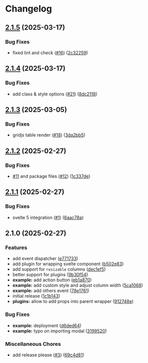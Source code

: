 # Changelog

## [2.1.5](https://github.com/VortechSolutions/gridjs-svelte/compare/v2.1.4...v2.1.5) (2025-03-17)


### Bug Fixes

* fixed lint and check ([#16](https://github.com/VortechSolutions/gridjs-svelte/issues/16)) ([2c32259](https://github.com/VortechSolutions/gridjs-svelte/commit/2c32259c6e2bfcca174187c031d1fc46dc3ca54e))

## [2.1.4](https://github.com/VortechSolutions/gridjs-svelte/compare/v2.1.3...v2.1.4) (2025-03-17)


### Bug Fixes

* add class & style options ([#21](https://github.com/VortechSolutions/gridjs-svelte/issues/21)) ([8dc2118](https://github.com/VortechSolutions/gridjs-svelte/commit/8dc2118063a73121600067fd9ee0d1aa32957741))

## [2.1.3](https://github.com/VortechSolutions/gridjs-svelte/compare/v2.1.2...v2.1.3) (2025-03-05)


### Bug Fixes

* gridjs table render ([#18](https://github.com/VortechSolutions/gridjs-svelte/issues/18)) ([3da2bb5](https://github.com/VortechSolutions/gridjs-svelte/commit/3da2bb5067a5a141d5a66c2bd0983b474527c031))

## [2.1.2](https://github.com/VortechSolutions/gridjs-svelte/compare/v2.1.1...v2.1.2) (2025-02-27)


### Bug Fixes

* [#11](https://github.com/VortechSolutions/gridjs-svelte/issues/11) and package files ([#12](https://github.com/VortechSolutions/gridjs-svelte/issues/12)) ([1c337de](https://github.com/VortechSolutions/gridjs-svelte/commit/1c337de333cb7ca230f726f49b8f96eb81fda351))

## [2.1.1](https://github.com/VortechSolutions/gridjs-svelte/compare/v2.1.0...v2.1.1) (2025-02-27)


### Bug Fixes

* svelte 5 integration ([#1](https://github.com/VortechSolutions/gridjs-svelte/issues/1)) ([6aac78a](https://github.com/VortechSolutions/gridjs-svelte/commit/6aac78af2e6807465322360bc59ff8dd7454f742))

## 2.1.0 (2025-02-27)

### Features

- add event dispatcher ([e771733](https://github.com/VortechSolutions/gridjs-svelte/commit/e771733f5602fa88372f9791675e075c30da76f6))
- add plugin for wrapping svelte component ([b502e83](https://github.com/VortechSolutions/gridjs-svelte/commit/b502e838080fe0d047973bc44c762ed520b05186))
- add support for `resizable` columns ([dec1ef5](https://github.com/VortechSolutions/gridjs-svelte/commit/dec1ef5922140e5a529faae94bccf3893829ccd0))
- better support for plugins ([9b30f54](https://github.com/VortechSolutions/gridjs-svelte/commit/9b30f54ce0c80707e99d828b543086ac7a0c1a8f))
- **example:** add action button ([eb1a870](https://github.com/VortechSolutions/gridjs-svelte/commit/eb1a87050ad3d1a61fe8a2301ff779857f672364))
- **example:** add custom style and adjust column width ([5ca1068](https://github.com/VortechSolutions/gridjs-svelte/commit/5ca1068e086a1ffcafc1b77ddfbed8a90c460bc1))
- **example:** add others event ([78e1761](https://github.com/VortechSolutions/gridjs-svelte/commit/78e176185803e70cec9d4de54dc0875d864da67a))
- initial release ([1c1b143](https://github.com/VortechSolutions/gridjs-svelte/commit/1c1b14365e31f96c79531d622bea9909ad9a7931))
- **plugins:** allow to add props into parent wrapper ([912748e](https://github.com/VortechSolutions/gridjs-svelte/commit/912748eca523d69e3d8992c5a156e6091a342678))

### Bug Fixes

- **example:** deployment ([d6ded64](https://github.com/VortechSolutions/gridjs-svelte/commit/d6ded6457cd2563c08c0ce9cef6944fe5aa91999))
- **example:** typo on importing modal ([3199520](https://github.com/VortechSolutions/gridjs-svelte/commit/319952031beb0a250115626ac165e7f1c80ad92c))

### Miscellaneous Chores

- add release please ([#3](https://github.com/VortechSolutions/gridjs-svelte/issues/3)) ([69c4d81](https://github.com/VortechSolutions/gridjs-svelte/commit/69c4d81c8c73ff9ff83325b3d78271224c834cf7))
